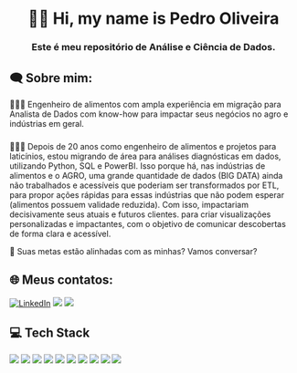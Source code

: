 <h1 align="center"> 👋😄 Hi, my name is Pedro Oliveira </h1>
<h3 align="center">Este é meu repositório de Análise e Ciência de Dados.</h3>

<h2 align="left">🗨 Sobre mim:</h2>
🧑🏻‍🎓
 Engenheiro de alimentos com ampla experiência em migração para Analista de Dados com know-how para impactar seus negócios no agro e indústrias em geral.

###
👨🏻‍💻 Depois de 20 anos como engenheiro de alimentos e projetos para laticínios, estou migrando de área para análises diagnósticas em dados, utilizando Python, SQL e PowerBI.  Isso porque há, nas indústrias de alimentos e o AGRO, uma grande quantidade de dados (BIG DATA) ainda não trabalhados e acessíveis que poderiam ser transformados por ETL, para propor ações rápidas para essas indústrias que não podem esperar (alimentos possuem validade reduzida).  Com isso, impactariam decisivamente seus atuais e futuros clientes. para criar visualizações personalizadas e impactantes, com o objetivo de comunicar descobertas de forma clara e acessível.

🚀 Suas metas estão alinhadas com as minhas?  Vamos conversar?

<h2 align="left">🌐 Meus contatos: </h2>

[![LinkedIn](https://img.shields.io/badge/linkedin-0A66C2?style=for-the-badge&logo=linkedin&logoColor=white)]([https://www.linkedin.com/in/pedro-henrique-baptista-de-oliveira-30527929/])
<a href = "mailto:ph2eal@yahoo.com.br"><img src="https://img.shields.io/badge/Gmail-D14836?style=for-the-badge&logo=gmail&logoColor=white" target="_blank"></a>
<a href="https://api.whatsapp.com/send?l=pt_BR&phone=5532991843334" target="_blank"><img src="https://img.shields.io/badge/WhatsApp-25D366?style=for-the-badge&logo=whatsapp&logoColor=white" target="_blank"></a>


<h2 align="left">💻 Tech Stack</h2>
<div <br>          
<img src="https://img.shields.io/badge/Microsoft_SQL_Server-CC2927?style=for-the-badge&logo=microsoft-sql-server&logoColor=white">
<img src="https://img.shields.io/badge/pandas-%23150458.svg?style=for-the-badge&logo=pandas&logoColor=white">
<img src="https://img.shields.io/badge/Matplotlib-%232A9D8F.svg?style=for-the-badge&logo=Matplotlib&logoColor=black">
<img src="https://img.shields.io/badge/Plotly-%233F4F75.svg?style=for-the-badge&logo=plotly&logoColor=white">
<img src="https://img.shields.io/badge/scikit--learn-%23F7931E.svg?style=for-the-badge&logo=scikit-learn&logoColor=white">
<img src="https://img.shields.io/badge/PowerBI-F2C811?style=for-the-badge&logo=Power%20BI&logoColor=white">
<img src="https://img.shields.io/badge/Tableau-E97627?style=for-the-badge&logo=Tableau&logoColor=white">
<img src="https://img.shields.io/badge/Microsoft_Office-D83B01?style=for-the-badge&logo=microsoft-office&logoColor=white">
<img src="https://img.shields.io/badge/Metabase-509EE3?style=for-the-badge&logo=metabase&logoColor=fff">
<img src="https://github.com/Philippeizidorio/CriandoDW_SQLEMPVinicola/assets/145637595/a2ff1f77-cccf-45f6-8ecc-5a9735f2e64c">
</div>         

